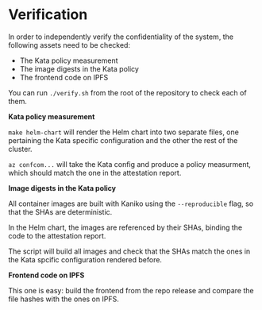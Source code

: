 # Verification

In order to independently verify the confidentiality of the system, the following assets need to be checked:

- The Kata policy measurement
- The image digests in the Kata policy
- The frontend code on IPFS

You can run `./verify.sh` from the root of the repository to check each of them.

**Kata policy measurement**

`make helm-chart` will render the Helm chart into two separate files, one pertaining the Kata specific configuration and the other the rest of the cluster.

`az confcom...` will take the Kata config and produce a policy measurment, which should match the one in the attestation report.

**Image digests in the Kata policy**

All container images are built with Kaniko using the `--reproducible` flag, so that the SHAs are deterministic.

In the Helm chart, the images are referenced by their SHAs, binding the code to the attestation report.

The script will build all images and check that the SHAs match the ones in the Kata spcific configuration rendered before.

**Frontend code on IPFS**

This one is easy: build the frontend from the repo release and compare the file hashes with the ones on IPFS.
